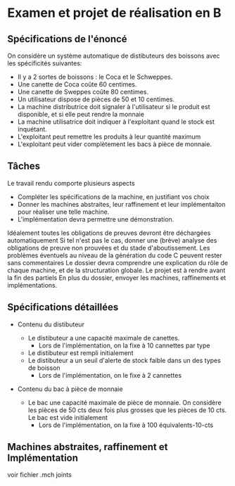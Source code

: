 # Examen et projet de réalisation en B

## Spécifications de l'énoncé

On considère un système automatique de distibuteurs des boissons avec les spécificités suivantes: 
- Il y a 2 sortes de boissons : le Coca et le Schweppes.
- Une canette de Coca coûte 60 centimes.
- Une canette de Sweppes coûte 80 centimes.
- Un utilisateur dispose de pièces de 50 et 10 centimes.
- La machine distributrice doit signaler à l'utilisateur si le produit est disponible, et si elle peut rendre la monnaie
- La machine utilisatrice doit indiquer à l'exploitant quand le stock est inquétant.
- L'exploitant peut remettre les produits à leur quantité maximum
- L'exploitant peut vider complètement les bacs à pièce de monnaie.

## Tâches

Le travail rendu comporte plusieurs aspects 
- Compléter les spécifications de la machine, en justifiant vos choix
- Donner les machines abstraites, leur raffinement et leur implémentaiton pour réaliser une telle machine.
- L'implémentation devra permettre une démonstration.

Idéalement toutes les obligations de preuves devront être déchargées  automatiquement
Si tel n'est pas le cas, donner une (brève) analyse des obligations de preuve non prouvées et du stade d'aboutissement.
Les problèmes éventuels au niveau de la génération du code C peuvent rester sans commentaires
Le dossier devra comprendre une explication du rôle de chaque machine, et de la structuration globale.
 Le projet est à rendre avant la fin des partiels
 En plus du dossier, envoyer les machines, raffinements et implémentations.
 
 ## Spécifications détaillées
- Contenu du distibuteur 
  - Le distibuteur a une capacité maximale de canettes. 
    - Lors de l'implémentation, on la fixe à 10 cannettes par type
  - Le distibuteur est rempli initialement
  - Le distibuteur a un seuil d'alerte de stock faible dans un des types de boisson
    - Lors de l'implémentation, on le fixe à 2 cannettes

- Contenu du bac à pièce de monnaie
  - Le bac une capacité maximale de pièce de monnaie. On considère les pièces de 50 cts deux fois plus grosses que les pièces de 10 cts. Le bac est vide initialement 
    - Lors de l'implémentation, on la fixe à 100 équivalents-10-cts

## Machines abstraites, raffinement et Implémentation
voir fichier .mch joints


